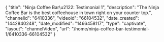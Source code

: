 {
    "title": "Ninja Coffee Bar\u2122: Testimonial 1",
    "description": "The Ninja Coffee Bar is the best coffeehouse in town right on your counter top.",
    "channelid": "6410336",
    "videoid": "66104532",
    "date_created": "1442840248",
    "date_modified": "1466458117",
    "type": "captivate",
    "layout": "channelVideo",
    "url": "\/home\/ninja-coffee-bar-testimonial-1\/6410336-66104532"
}